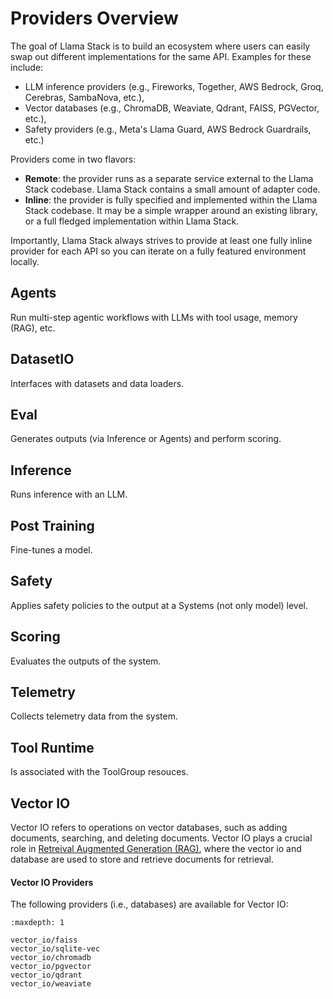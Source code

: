 # Providers Overview

The goal of Llama Stack is to build an ecosystem where users can easily swap out different implementations for the same API. Examples for these include:
- LLM inference providers (e.g., Fireworks, Together, AWS Bedrock, Groq, Cerebras, SambaNova, etc.),
- Vector databases (e.g., ChromaDB, Weaviate, Qdrant, FAISS, PGVector, etc.),
- Safety providers (e.g., Meta's Llama Guard, AWS Bedrock Guardrails, etc.)

Providers come in two flavors:
- **Remote**: the provider runs as a separate service external to the Llama Stack codebase. Llama Stack contains a small amount of adapter code.
- **Inline**: the provider is fully specified and implemented within the Llama Stack codebase. It may be a simple wrapper around an existing library, or a full fledged implementation within Llama Stack.

Importantly, Llama Stack always strives to provide at least one fully inline provider for each API so you can iterate on a fully featured environment locally.

## Agents
Run multi-step agentic workflows with LLMs with tool usage, memory (RAG), etc.

## DatasetIO
Interfaces with datasets and data loaders.

## Eval
Generates outputs (via Inference or Agents) and perform scoring.

## Inference
Runs inference with an LLM.

## Post Training
Fine-tunes a model.

## Safety
Applies safety policies to the output at a Systems (not only model) level.

## Scoring
Evaluates the outputs of the system.

## Telemetry
Collects telemetry data from the system.

## Tool Runtime
Is associated with the ToolGroup resouces. 

## Vector IO

Vector IO refers to operations on vector databases, such as adding documents, searching, and deleting documents.
Vector IO plays a crucial role in [Retreival Augmented Generation (RAG)](../..//building_applications/rag), where the vector
io and database are used to store and retrieve documents for retrieval.

#### Vector IO Providers
The following providers (i.e., databases) are available for Vector IO:

```{toctree}
:maxdepth: 1

vector_io/faiss
vector_io/sqlite-vec
vector_io/chromadb
vector_io/pgvector
vector_io/qdrant
vector_io/weaviate
```

